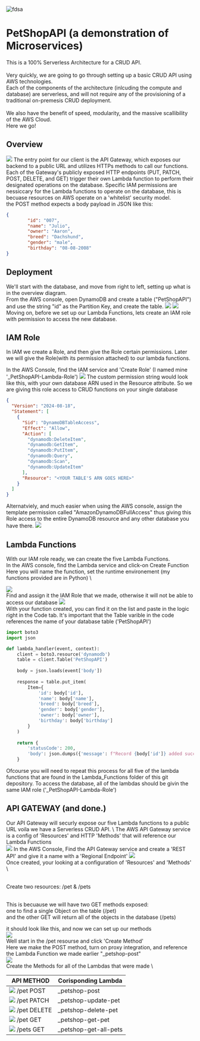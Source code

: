 ![fdsa](ReadMe_Files/logo.jpg)
# PetShopAPI (a demonstration of Microservices)
This is a 100% Serverless Architecture for a CRUD API.\
\
Very quickly, we are going to go through setting up a basic CRUD API using AWS technologies.\
Each of the components of the architecture (inlcuding the compute and database) are serverless, and will not require any of the provisioning of a traditional on-premesis CRUD deployment.
\
\
We also have the benefit of speed, modularity, and the massive scallibility of the AWS Cloud.\
Here we go!

## Overview
![](ReadMe_Files/overview.jpg)
The entry point for our client is the API Gateway, which exposes our backend to a public URL and utilizes HTTPs methods to call our functions.  Each of the Gateway's publicly exposed HTTP endpoints (PUT, PATCH, POST, DELETE, and GET) trigger their own Lambda function to perform their designated operations on the database.  Specific IAM permissions are nessiccary for the Lambda functions to operate on the database, this is becuase resources on AWS operate on a 'whitelist' security model.
\
the POST method expects a body payload in JSON like this: 


```json
{
        "id": "007",
        "name": "Julio",
        "owner": "Aaron",
        "breed": "Dachshund",
        "gender": "male",
        "birthday": "08-08-2008"
}
```
## Deployment
We'll start with the database, and move from right to left, setting up what is in the overview diagram. \
From the AWS console, open DynamoDB and create a table ("PetShopAPI") and use the string "id" as the Partition Key, and create the table.
![](ReadMe_Files/Dynamodb1.jpg)
![](ReadMe_Files/createtable.png)
\
Moving on, before we set up our Lambda Functions, lets create an IAM role with permission to access the new database.
## IAM Role 
In IAM we create a Role, and then give the Role certain permissions.  Later we will give the Role(with its permission attached) to our lambda functions.


In the AWS Console, find the IAM service and 'Create Role' (I named mine '_PetShopAPI-Lambda-Role')
![](ReadMe_Files/permission.png)
The custom permission string would look like this, with your own database ARN used in the Resource attribute.  So we are giving this role access to CRUD functions on your single database
```json
{
  "Version": "2024-08-18",
  "Statement": [
    {
      "Sid": "DynamoDBTableAccess",
      "Effect": "Allow",
      "Action": [
        "dynamodb:DeleteItem",
        "dynamodb:GetItem",
        "dynamodb:PutItem",
        "dynamodb:Query",
        "dynamodb:Scan",
        "dynamodb:UpdateItem"
      ],
      "Resource": "<YOUR TABLE'S ARN GOES HERE>"
    }
  ]
}
```

Alternatviely, and much easier when using the AWS console, assign the template permission called "AmazonDynamoDBFullAccess" thus giving this Role access to the entire DynamoDB resource and any other database you have there.
![](ReadMe_Files/permission1.jpg) 

  

## Lambda Functions
With our IAM role ready, we can create the five Lambda Functions.
\
In the AWS console, find the Lambda service and click-on Create Function \
Here you will name the function, set the runtime environement (my functions provided are in Python) \

![](ReadMe_Files/lambda-creation1.jpg) \
Find and assign it the IAM Role that we made, otherwise it will not be able to access our database
![](ReadMe_Files/lambda-creation2.jpg) \
With your function created, you can find it on the list and paste in the logic right in the Code tab.
It's important that the Table varible in the code references the name of your database table ('PetShopAPI')
```python
import boto3
import json

def lambda_handler(event, context):
    client = boto3.resource('dynamodb')
    table = client.Table('PetShopAPI')
    
    body = json.loads(event['body'])
    
    response = table.put_item(
        Item={
            'id': body['id'],
            'name': body['name'],
            'breed': body['breed'],
            'gender': body['gender'],
            'owner': body['owner'],
            'birthday': body['birthday']
        }
    )
    
    return {
        'statusCode': 200,
        'body': json.dumps({'message': f"Record {body['id']} added successfully"})
    }
```
Ofcourse you will need to repeat this process for all five of the lambda functions that are found in the Lambda_Functions folder of this git depository.  To access the database, all of the lambdas should be givin the same IAM role ('_PetShopAPI-Lambda-Role')

## API GATEWAY (and done.)
Our API Gateway will securly expose our five Lambda functions to a public URL voila we have a Serverless CRUD API. \ 
The AWS API Gateway service is a config of 'Resources' and HTTP 'Methods' that will reference our Lambda Functions \
![](ReadMe_Files/gateway1.jpg)
In the AWS Console, Find the API Gateway service and create a 'REST API' and give it a name with a 'Regional Endpoint'
![](ReadMe_Files/gateway2.jpg) \
Once created, your looking at a configuration of 'Resources' and 'Methods'
\

\
Create two resources: /pet & /pets


\
This is becuause we will have two GET methods exposed:
\
one to find a single Object on the table (/pet)
\
and the other GET will return all of the objects in the database (/pets)

 it should look like this, and now we can set up our methods
\
![](ReadMe_Files/gateway4.jpg)
\
Well start in the /pet resourse and click 'Create Method'
\
Here we make the POST method, turn on proxy integration, and reference the Lambda Function we made earlier "_petshop-post"
\
![](ReadMe_Files/gateway5.jpg)
\
Create the Methods for all of the Lambdas that were made
\

| API METHOD        | Corisponding Lambda                                                |
| ----------------- | ------------------------------------------------------------------ |
| ![](https://via.placeholder.com/10/00b48a?text=+) /pet POST  |  _petshop-post |
| ![](https://via.placeholder.com/10/00b48a?text=+) /pet PATCH | _petshop-update-pet |
| ![](https://via.placeholder.com/10/00b48a?text=+) /pet DELETE | _petshop-delete-pet  |
| ![](https://via.placeholder.com/10/00b48a?text=+) /pet GET  | _petshop-get-pet |
| ![](https://via.placeholder.com/10/FFFF00?text=+) /pets GET | _petshop-get-all-pets |
